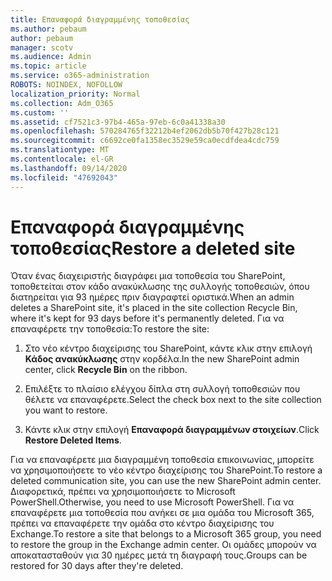 ```yaml
---
title: Επαναφορά διαγραμμένης τοποθεσίας
ms.author: pebaum
author: pebaum
manager: scotv
ms.audience: Admin
ms.topic: article
ms.service: o365-administration
ROBOTS: NOINDEX, NOFOLLOW
localization_priority: Normal
ms.collection: Adm_O365
ms.custom: ''
ms.assetid: cf7521c3-97b4-465a-97eb-6c0a41338a30
ms.openlocfilehash: 570284765f32212b4ef2062db5b70f427b28c121
ms.sourcegitcommit: c6692ce0fa1358ec3529e59ca0ecdfdea4cdc759
ms.translationtype: MT
ms.contentlocale: el-GR
ms.lasthandoff: 09/14/2020
ms.locfileid: "47692043"
---
```

# <a name="restore-a-deleted-site"></a><span data-ttu-id="d5bcb-102">Επαναφορά διαγραμμένης τοποθεσίας</span><span class="sxs-lookup"><span data-stu-id="d5bcb-102">Restore a deleted site</span></span>

<span data-ttu-id="d5bcb-103">Όταν ένας διαχειριστής διαγράφει μια τοποθεσία του SharePoint, τοποθετείται στον κάδο ανακύκλωσης της συλλογής τοποθεσιών, όπου διατηρείται για 93 ημέρες πριν διαγραφτεί οριστικά.</span><span class="sxs-lookup"><span data-stu-id="d5bcb-103">When an admin deletes a SharePoint site, it's placed in the site collection Recycle Bin, where it's kept for 93 days before it's permanently deleted.</span></span> <span data-ttu-id="d5bcb-104">Για να επαναφέρετε την τοποθεσία:</span><span class="sxs-lookup"><span data-stu-id="d5bcb-104">To restore the site:</span></span>
  
1. <span data-ttu-id="d5bcb-105">Στο νέο κέντρο διαχείρισης του SharePoint, κάντε κλικ στην επιλογή **Κάδος ανακύκλωσης** στην κορδέλα.</span><span class="sxs-lookup"><span data-stu-id="d5bcb-105">In the new SharePoint admin center, click **Recycle Bin** on the ribbon.</span></span> 
    
2. <span data-ttu-id="d5bcb-106">Επιλέξτε το πλαίσιο ελέγχου δίπλα στη συλλογή τοποθεσιών που θέλετε να επαναφέρετε.</span><span class="sxs-lookup"><span data-stu-id="d5bcb-106">Select the check box next to the site collection you want to restore.</span></span>
    
3. <span data-ttu-id="d5bcb-107">Κάντε κλικ στην επιλογή **Επαναφορά διαγραμμένων στοιχείων**.</span><span class="sxs-lookup"><span data-stu-id="d5bcb-107">Click **Restore Deleted Items**.</span></span>
    
<span data-ttu-id="d5bcb-108">Για να επαναφέρετε μια διαγραμμένη τοποθεσία επικοινωνίας, μπορείτε να χρησιμοποιήσετε το νέο κέντρο διαχείρισης του SharePoint.</span><span class="sxs-lookup"><span data-stu-id="d5bcb-108">To restore a deleted communication site, you can use the new SharePoint admin center.</span></span> <span data-ttu-id="d5bcb-109">Διαφορετικά, πρέπει να χρησιμοποιήσετε το Microsoft PowerShell.</span><span class="sxs-lookup"><span data-stu-id="d5bcb-109">Otherwise, you need to use Microsoft PowerShell.</span></span> <span data-ttu-id="d5bcb-110">Για να επαναφέρετε μια τοποθεσία που ανήκει σε μια ομάδα του Microsoft 365, πρέπει να επαναφέρετε την ομάδα στο κέντρο διαχείρισης του Exchange.</span><span class="sxs-lookup"><span data-stu-id="d5bcb-110">To restore a site that belongs to a Microsoft 365 group, you need to restore the group in the Exchange admin center.</span></span> <span data-ttu-id="d5bcb-111">Οι ομάδες μπορούν να αποκατασταθούν για 30 ημέρες μετά τη διαγραφή τους.</span><span class="sxs-lookup"><span data-stu-id="d5bcb-111">Groups can be restored for 30 days after they're deleted.</span></span>
  

